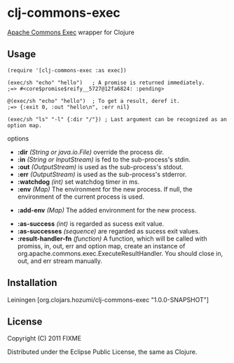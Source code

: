 # clj-commons-exec

[Apache Commons Exec](http://commons.apache.org/exec/) wrapper for Clojure

## Usage

    (require '[clj-commons-exec :as exec])

    (exec/sh "echo" "hello")   ; A promise is returned immediately.
    ;=> #<core$promise$reify__5727@12fa6824: :pending>

    @(exec/sh "echo" "hello")  ; To get a result, deref it.
    ;=> {:exit 0, :out "hello\n", :err nil}

    (exec/sh "ls" "-l" {:dir "/"}) ; Last argument can be recognized as an option map.


options

* **:dir** *(String or java.io.File)* override the process dir.
* **:in** *(String or InputStream)* is fed to the sub-process's stdin.
* **:out** *(OutputStream)* is used as the sub-process's stdout.
* **:err** *(OutputStream)* is used as the sub-process's stderror.
* **:watchdog** *(int)* set watchdog timer in ms.
* **:env** *(Map)* The environment for the new process. If null, the environment of the current process is used.
- **:add-env** *(Map)* The added environment for the new process.
* **:as-success** *(int)* is regarded as sucess exit value.
* **:as-successes** *(sequence)* are regarded as sucess exit values.
* **:result-handler-fn** *(function)* A function, which will be called with promiss, in, out, err and option map, create an instance of org.apache.commons.exec.ExecuteResultHandler. You should close in, out, and err stream manually.

## Installation
Leiningen [org.clojars.hozumi/clj-commons-exec "1.0.0-SNAPSHOT"]

## License

Copyright (C) 2011 FIXME

Distributed under the Eclipse Public License, the same as Clojure.
